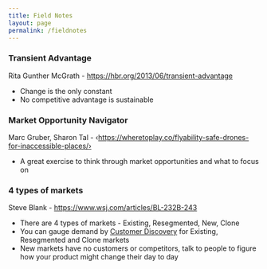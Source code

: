 ```yaml
---
title: Field Notes
layout: page
permalink: /fieldnotes
---
```


### Transient Advantage
Rita Gunther McGrath - <https://hbr.org/2013/06/transient-advantage>

- Change is the only constant
- No competitive advantage is sustainable


### Market Opportunity Navigator 
Marc Gruber, Sharon Tal - ‹https://wheretoplay.co/flyability-safe-drones-for-inaccessible-places/›

- A great exercise to think through market opportunities and what to focus on

### 4 types of markets
Steve Blank - <https://www.wsj.com/articles/BL-232B-243>

- There are 4 types of markets - Existing, Resegmented, New, Clone
- You can gauge demand by [Customer Discovery](https://steveblank.com/2020/04/07/customer-discovery-in-the-time-of-the-covid-19-virus/) for Existing, Resegmented and Clone markets
- New markets have no customers or competitors, talk to people to figure how your product might change their day to day


